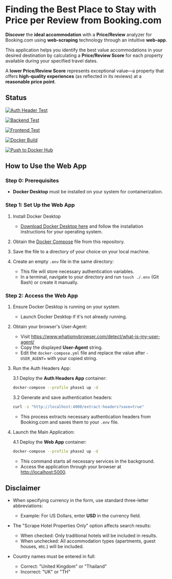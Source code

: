 # Finding the Best Place to Stay with Price per Review from Booking.com

**Discover** the **ideal accommodation** with a **Price/Review** analyzer for Booking.com using **web-scraping** technology through an intuitive **web-app**.

This application helps you identify the best value accommodations in your desired destination by calculating a **Price/Review Score** for each property available during your specified travel dates.

A **lower Price/Review Score** represents exceptional value—a property that offers **high-quality experiences** (as reflected in its reviews) at a **reasonable price point**.

## Status

[![Auth Header Test](https://github.com/sakan811/Find-the-Best-Place-to-Stay-with-Price-per-Review/actions/workflows/auth-header-test.yml/badge.svg)](https://github.com/sakan811/Find-the-Best-Place-to-Stay-with-Price-per-Review/actions/workflows/auth-header-test.yml)

[![Backend Test](https://github.com/sakan811/Find-the-Best-Place-to-Stay-with-Price-per-Review/actions/workflows/backend-test.yml/badge.svg)](https://github.com/sakan811/Find-the-Best-Place-to-Stay-with-Price-per-Review/actions/workflows/backend-test.yml)

[![Frontend Test](https://github.com/sakan811/Find-the-Best-Place-to-Stay-with-Price-per-Review/actions/workflows/frontend-test.yml/badge.svg)](https://github.com/sakan811/Find-the-Best-Place-to-Stay-with-Price-per-Review/actions/workflows/frontend-test.yml)

[![Docker Build](https://github.com/sakan811/Find-the-Best-Place-to-Stay-with-Price-per-Review/actions/workflows/docker-build.yml/badge.svg)](https://github.com/sakan811/Find-the-Best-Place-to-Stay-with-Price-per-Review/actions/workflows/docker-build.yml)

[![Push to Docker Hub](https://github.com/sakan811/Find-the-Best-Place-to-Stay-with-Price-per-Review/actions/workflows/docker-push.yml/badge.svg)](https://github.com/sakan811/Find-the-Best-Place-to-Stay-with-Price-per-Review/actions/workflows/docker-push.yml)

## How to Use the Web App

### Step 0: Prerequisites

- **Docker Desktop** must be installed on your system for containerization.

### Step 1: Set Up the Web App

1. Install Docker Desktop
   - [Download Docker Desktop here](https://www.docker.com/products/docker-desktop) and follow the installation instructions for your operating system.

2. Obtain the [Docker Compose](./docker-compose.yml) file from this repository.

3. Save the file to a directory of your choice on your local machine.

4. Create an empty `.env` file in the same directory:
   - This file will store necessary authentication variables.
   - In a terminal, navigate to your directory and run `touch ./.env` (Git Bash) or create it manually.

### Step 2: Access the Web App

1. Ensure Docker Desktop is running on your system.
   - Launch Docker Desktop if it's not already running.

2. Obtain your browser's User-Agent:
   - Visit <https://www.whatismybrowser.com/detect/what-is-my-user-agent/>
   - Copy the displayed **User-Agent** string.
   - Edit the `docker-compose.yml` file and replace the value after `- USER_AGENT=` with your copied string.

3. Run the Auth Headers App:

   3.1 Deploy the **Auth Headers App** container:

      ```bash
      docker-compose --profile phase1 up -d
      ```

   3.2 Generate and save authentication headers:

      ```bash
      curl -s "http://localhost:4000/extract-headers?save=true"
      ```

      - This process extracts necessary authentication headers from Booking.com and saves them to your `.env` file.

4. Launch the Main Application:

   4.1 Deploy the **Web App** container:

      ```bash
      docker-compose --profile phase2 up -d
      ```

      - This command starts all necessary services in the background.
      - Access the application through your browser at <http://localhost:5000>.

## Disclaimer

- When specifying currency in the form, use standard three-letter abbreviations:
  - Example: For US Dollars, enter **USD** in the currency field.

- The "Scrape Hotel Properties Only" option affects search results:
  - When checked: Only traditional hotels will be included in results.
  - When unchecked: All accommodation types (apartments, guest houses, etc.) will be included.

- Country names must be entered in full:
  - Correct: "United Kingdom" or "Thailand"
  - Incorrect: "UK" or "TH"
